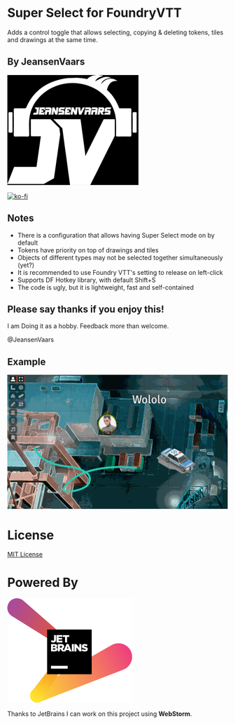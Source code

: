 # Super Select for FoundryVTT
Adds a control toggle that allows selecting, copying & deleting tokens, tiles and drawings at the same time.

## By JeansenVaars
![JVLogo](logo-small-black.png)

[![ko-fi](https://ko-fi.com/img/githubbutton_sm.svg)](https://ko-fi.com/V7V14D3AH)

## Notes
* There is a configuration that allows having Super Select mode on by default
* Tokens have priority on top of drawings and tiles
* Objects of different types may not be selected together simultaneously (yet?)
* It is recommended to use Foundry VTT's setting to release on left-click
* Supports DF Hotkey library, with default Shift+S
* The code is ugly, but it is lightweight, fast and self-contained

## Please say thanks if you enjoy this!
I am Doing it as a hobby. Feedback more than welcome.

@JeansenVaars

## Example
![Example GIF](./example-1.gif)

# License
[MIT License](./LICENSE.md)

# Powered By
[![JetBrains](./jetbrains.svg)](https://www.jetbrains.com)

Thanks to JetBrains I can work on this project using **WebStorm**.